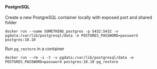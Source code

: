 #### PostgreSQL

Create a new PostgreSQL container locally with exposed port and shared folder

```
docker run --name SOMETHING_postgres -p 5432:5432 -v pgdata:/var/lib/postgresql/data -e POSTGRES_PASSWORD=password postgres:10.10
```

Run `pg_restore` in a container

```
docker run --rm -i -t -v pgdata:/var/lib/postgresql/data -e POSTGRES_PASSWORD=password postgres:10.10 pg_restore
```
